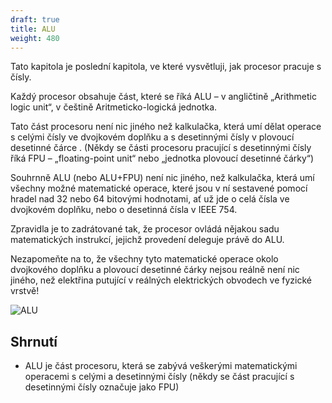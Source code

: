```yaml
---
draft: true
title: ALU
weight: 480
---
```


Tato kapitola je poslední kapitola, ve které vysvětluji, jak procesor pracuje s čísly.

Každý procesor obsahuje část, které se říká ALU – v angličtině „Arithmetic logic unit“, v češtině Aritmeticko-logická jednotka.

Tato část procesoru není nic jiného než kalkulačka, která umí dělat operace s celými čísly ve dvojkovém doplňku a s desetinnými čísly v plovoucí desetinné čárce . (Někdy se části procesoru pracující s desetinnými čísly říká FPU – „floating-point unit“ nebo „jednotka plovoucí desetinné čárky“)

Souhrnně ALU (nebo ALU+FPU) není nic jiného, než kalkulačka, která umí všechny možné matematické operace, které jsou v ní sestavené pomocí hradel nad 32 nebo 64 bitovými hodnotami, ať už jde o celá čísla ve dvojkovém doplňku, nebo o desetinná čísla v IEEE 754.

Zpravidla je to zadrátované tak, že procesor ovládá nějakou sadu matematických instrukcí, jejichž provedení deleguje právě do ALU.

Nezapomeňte na to, že všechny tyto matematické operace okolo dvojkového doplňku a plovoucí desetinné čárky nejsou reálně není nic jiného, než elektřina putující v reálných elektrických obvodech ve fyzické vrstvě!

![ALU](/jak-se-stat-ajtakem/digitalni-vrstva/alu.png)

## Shrnutí

- ALU je část procesoru, která se zabývá veškerými matematickými operacemi s celými a desetinnými čísly (někdy se část pracující s desetinnými čísly označuje jako FPU)
